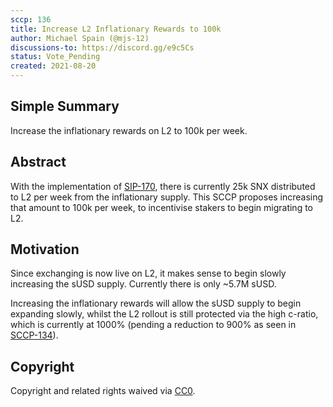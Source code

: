 ```yaml
---
sccp: 136
title: Increase L2 Inflationary Rewards to 100k 
author: Michael Spain (@mjs-12)
discussions-to: https://discord.gg/e9c5Cs
status: Vote_Pending
created: 2021-08-20
---
```


## Simple Summary
<!--"If you can't explain it simply, you don't understand it well enough." Provide a simplified and layman-accessible explanation of the SCCP.-->

Increase the inflationary rewards on L2 to 100k per week.

## Abstract
<!--A short (~200 word) description of the variable change proposed.-->

With the implementation of [SIP-170](https://sips.synthetix.io/sips/sip-170), there is currently 25k SNX distributed to L2 per week from the inflationary supply. This SCCP proposes increasing that amount to 100k per week, to incentivise stakers to begin migrating to L2.


## Motivation
<!--The motivation is critical for SCCPs that want to update variables within Synthetix. It should clearly explain why the existing variable is not incentive aligned. SCCP submissions without sufficient motivation may be rejected outright.-->

Since exchanging is now live on L2, it makes sense to begin slowly increasing the sUSD supply. Currently there is only ~5.7M sUSD.

Increasing the inflationary rewards will allow the sUSD supply to begin expanding slowly, whilst the L2 rollout is still protected via the high c-ratio, which is currently at 1000% (pending a reduction to 900% as seen in [SCCP-134](https://sips.synthetix.io/sccp/sccp-134)).

## Copyright
Copyright and related rights waived via [CC0](https://creativecommons.org/publicdomain/zero/1.0/).
